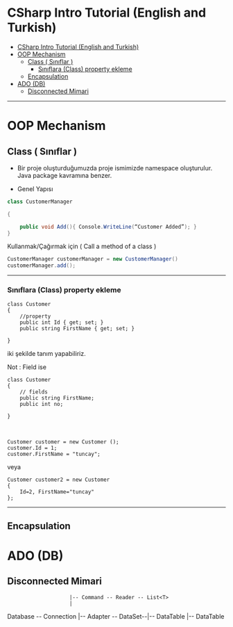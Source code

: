 # CSharp Intro Tutorial (English and Turkish)

- [CSharp Intro Tutorial (English and Turkish)](#csharp-intro-tutorial-english-and-turkish)
- [OOP Mechanism](#oop-mechanism)
    - [Class ( Sınıflar )](#class--s%C4%B1n%C4%B1flar)
        - [Sınıflara (Class) property ekleme](#s%C4%B1n%C4%B1flara-class-property-ekleme)
    - [Encapsulation](#encapsulation)
- [ADO (DB)](#ado-db)
    - [Disconnected Mimari](#disconnected-mimari)


---



# OOP Mechanism

## Class ( Sınıflar )

- Bir proje oluşturduğumuzda proje ismimizde namespace oluşturulur. Java package kavramına benzer.

- Genel Yapısı

````csharp
class CustomerManager 

{ 

	public void Add(){ Console.WriteLine(“Customer Added”); } 
}
````



Kullanmak/Çağırmak için ( Call a method of a class )

```csharp
CustomerManager customerManager = new CustomerManager() 
customerManager.add();
```

---

### Sınıflara (Class) property ekleme

    class Customer
    {
    	//property
        public int Id { get; set; }
        public string FirstName { get; set; }
    
    }

iki şekilde tanım yapabiliriz.



Not : Field ise

```
class Customer
{
	// fields
    public string FirstName;
    public int no;

}
```
​    

    Customer customer = new Customer ();
    customer.Id = 1;
    customer.FirstName = "tuncay";

veya

    Customer customer2 = new Customer
    {
        Id=2, FirstName="tuncay"
    };

----

## Encapsulation



# ADO  (DB)

## Disconnected Mimari

                        |-- Command -- Reader -- List<T>
                        |                      
Database -- Connection  |-- Adapter -- DataSet--|-- DataTable
                                                |-- DataTable





